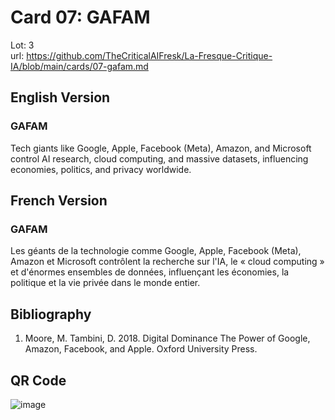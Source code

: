 # Card 07: GAFAM

Lot: 3  
url: https://github.com/TheCriticalAIFresk/La-Fresque-Critique-IA/blob/main/cards/07-gafam.md

## English Version

### GAFAM

Tech giants like Google, Apple, Facebook (Meta), Amazon, and Microsoft control AI research, cloud computing, and massive datasets, influencing economies, politics, and privacy worldwide.

## French Version

### GAFAM

Les géants de la technologie comme Google, Apple, Facebook (Meta), Amazon et Microsoft contrôlent la recherche sur l'IA, le « cloud computing » et d'énormes ensembles de données, influençant les économies, la politique et la vie privée dans le monde entier.

## Bibliography

1. Moore, M. Tambini, D. 2018. Digital Dominance The Power of Google, Amazon, Facebook, and Apple. Oxford University Press.

## QR Code

![image](https://github.com/user-attachments/assets/a9b54a05-5e9e-4a1a-bbf9-3b1a288b934a)
